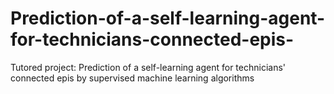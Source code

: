 # Prediction-of-a-self-learning-agent-for-technicians-connected-epis-
Tutored project: Prediction of a self-learning agent for technicians' connected epis by supervised machine learning algorithms
